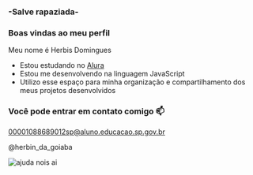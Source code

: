 ### -Salve rapaziada-
### Boas vindas ao meu perfil 

Meu nome é Herbis Domingues

- Estou estudando no [Alura](https://www.alura.com.br)
- Estou me desenvolvendo na linguagem JavaScript
- Utilizo esse espaço para minha organização e compartilhamento dos meus projetos desenvolvidos

### Você pode entrar em contato comigo 📫

00001088689012sp@aluno.educacao.sp.gov.br

@herbin_da_goiaba

![ajuda nois ai](https://media1.tenor.com/m/05yK9fFPrcAAAAAC/clt.gif)
